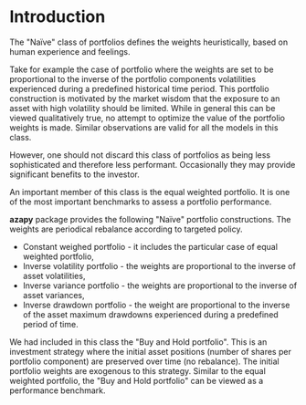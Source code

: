 
# Introduction

The "Naïve" class of portfolios defines the weights heuristically, based
on human experience and feelings.

Take for example the case of portfolio where
the weights are set to be proportional to the inverse
of the portfolio components volatilities experienced during a predefined
historical time period.
This portfolio
construction is motivated by the market wisdom that the exposure to an asset
with high volatility should be limited. While in general this can be viewed
qualitatively true, no attempt to optimize the value of the portfolio weights
is made. Similar observations are valid for all the models in this class.

However, one should not discard this class of portfolios as being less
sophisticated and therefore less performant. Occasionally they may provide
significant benefits to the investor.

An important member of this class is the equal weighted portfolio. It is one of
the most important benchmarks to assess a portfolio performance.

**azapy** package provides the following "Naïve" portfolio constructions.
The weights are periodical rebalance according to targeted policy.

* Constant weighed portfolio - it includes the particular case of equal weighted
portfolio,
* Inverse volatility portfolio - the weights are proportional to the inverse
of asset volatilities,
* Inverse variance portfolio - the weights are proportional to the inverse
of asset variances,
* Inverse drawdown portfolio - the weight are proportional to the inverse
of the asset maximum drawdowns experienced during a predefined period of
time.

We had included in this class the "Buy and Hold portfolio". This is an
investment strategy where the initial asset positions (number of shares
per portfolio component) are preserved over time (no rebalance).
The initial portfolio weights are exogenous to this strategy.
Similar to the equal weighted portfolio, the "Buy and Hold portfolio" can
be viewed as a performance benchmark.
